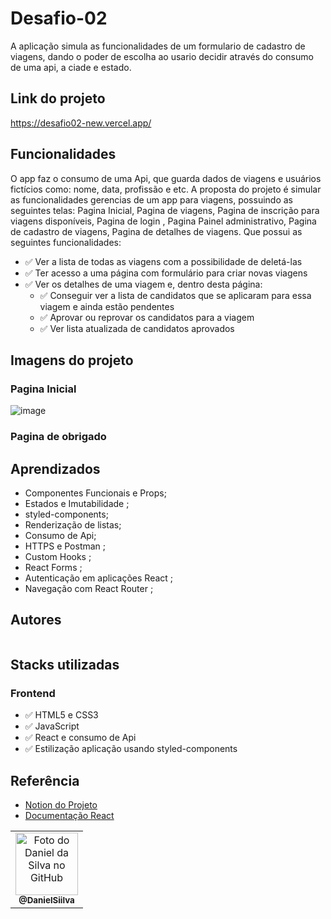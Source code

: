 
# Desafio-02

A aplicação simula as funcionalidades de um formulario de cadastro de viagens, dando o poder de escolha ao usario decidir através do consumo de uma api, a ciade e estado.

## Link do projeto

https://desafio02-new.vercel.app/

## Funcionalidades
O app faz o consumo de uma Api, que guarda dados de viagens e usuários fictícios  como: nome, data, profissão e etc.
A proposta do projeto é simular as funcionalidades gerencias de um app para viagens, possuindo as seguintes telas: Pagina Inicial, Pagina de viagens, Pagina de inscrição para viagens disponíveis, Pagina de login , Pagina Painel administrativo, Pagina de cadastro de viagens, Pagina de detalhes de viagens. Que possui as seguintes funcionalidades:

- ✅ Ver a lista de todas as viagens com a possibilidade de deletá-las
- ✅ Ter acesso a uma página com formulário para criar novas viagens
- ✅ Ver os detalhes de uma viagem e, dentro desta página:
    - ✅ Conseguir ver a lista de candidatos que se aplicaram para essa viagem e ainda estão pendentes
    - ✅ Aprovar ou reprovar os candidatos para a viagem
    - ✅ Ver lista atualizada de candidatos aprovados

## Imagens do projeto

### Pagina Inicial
![image](https://user-images.githubusercontent.com/94769388/198836790-c9096cf3-978b-4fde-9a42-c9a4251f624b.png)



### Pagina de obrigado


## Aprendizados

-   Componentes Funcionais e Props;
-   Estados e Imutabilidade ;
-   styled-components;
-   Renderização de listas;
-   Consumo de Api;
-   HTTPS e Postman ;
-   Custom Hooks  ;
-   React Forms ;
-   Autenticação em aplicações React ;
-   Navegação com React Router ;

## Autores

<table>
 <table>
  <tr>
    <td align="center">
      <a href="https://github.com/DanielSiilva">
        <img src="https://avatars.githubusercontent.com/u/94769388?v=4" width="100px;" alt="Foto do Daniel da Silva no GitHub"/><br>
        <sub>
          <b>@DanielSiilva</b>
        </sub>
      </a>
    </td>
  </tr>

  

## Stacks utilizadas

### Frontend

 <ul>
   <li>✅ HTML5 e CSS3</li>
   <li>✅ JavaScript </li>
   <li>✅ React  e consumo de Api</li>
   <li>✅ Estilização aplicação usando styled-components </li>
 </ul>
     
  ## Referência

-   [Notion do Projeto](https://labenu.notion.site/Labex-Viajando-no-Espa-o-3cea405060754a7598e4ccf7ad00e095)
-   [Documentação React](https://pt-br.reactjs.org/)
